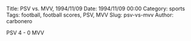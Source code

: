 Title: PSV vs. MVV, 1994/11/09
Date: 1994/11/09 00:00
Category: sports
Tags: football, football scores, PSV, MVV
Slug: psv-vs-mvv
Author: carbonero


PSV 4 - 0 MVV
